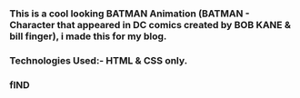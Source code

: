 ### This is a cool looking BATMAN Animation (BATMAN - Character that appeared in DC comics created by BOB KANE & bill finger), i made this for my blog.

### Technologies Used:- HTML & CSS only.

### fIND